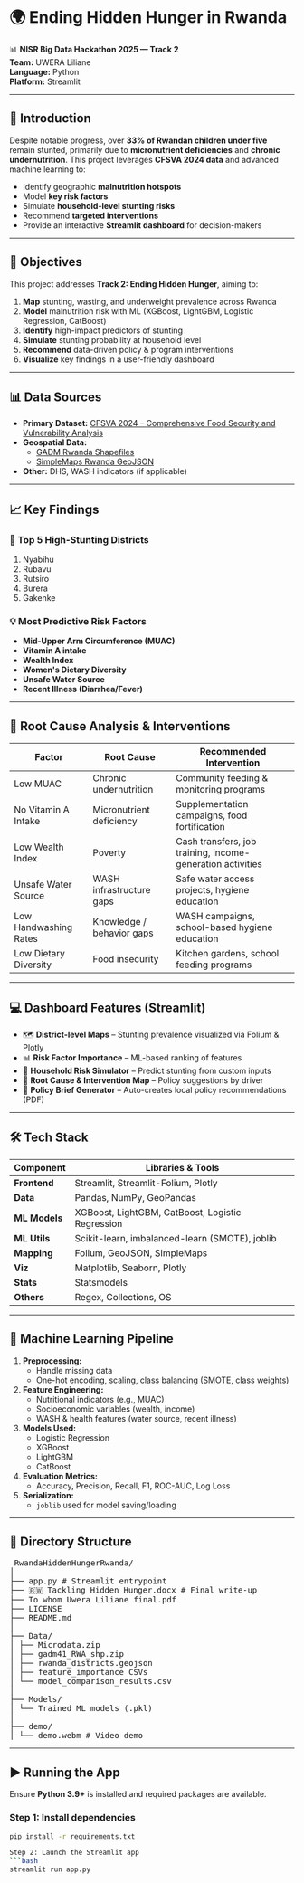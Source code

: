 # 🌍 Ending Hidden Hunger in Rwanda

📊 **NISR Big Data Hackathon 2025 — Track 2**  
**Team:** UWERA Liliane  
**Language:** Python  
**Platform:** Streamlit  

---

## 📌 Introduction

Despite notable progress, over **33% of Rwandan children under five** remain stunted, primarily due to **micronutrient deficiencies** and **chronic undernutrition**. This project leverages **CFSVA 2024 data** and advanced machine learning to:

- Identify geographic **malnutrition hotspots**  
- Model **key risk factors**  
- Simulate **household-level stunting risks**  
- Recommend **targeted interventions**  
- Provide an interactive **Streamlit dashboard** for decision-makers  

---

## 🎯 Objectives

This project addresses **Track 2: Ending Hidden Hunger**, aiming to:

1. **Map** stunting, wasting, and underweight prevalence across Rwanda  
2. **Model** malnutrition risk with ML (XGBoost, LightGBM, Logistic Regression, CatBoost)  
3. **Identify** high-impact predictors of stunting  
4. **Simulate** stunting probability at household level  
5. **Recommend** data-driven policy & program interventions  
6. **Visualize** key findings in a user-friendly dashboard  

---

## 📊 Data Sources

- **Primary Dataset:** [CFSVA 2024 – Comprehensive Food Security and Vulnerability Analysis](https://statistics.gov.rw/data-sources/surveys/CFSVA/comprehensive-food-security-vulnerability-analysis-cfsva-2024)  
- **Geospatial Data:**  
  - [GADM Rwanda Shapefiles](https://gadm.org/)  
  - [SimpleMaps Rwanda GeoJSON](https://simplemaps.com/gis/country/rw)  
- **Other:** DHS, WASH indicators (if applicable)  

---

## 📈 Key Findings

### 🔺 Top 5 High-Stunting Districts

1. Nyabihu  
2. Rubavu  
3. Rutsiro  
4. Burera  
5. Gakenke  

### 💡 Most Predictive Risk Factors

- **Mid-Upper Arm Circumference (MUAC)**  
- **Vitamin A intake**  
- **Wealth Index**  
- **Women's Dietary Diversity**  
- **Unsafe Water Source**  
- **Recent Illness (Diarrhea/Fever)**  

---

## 🧩 Root Cause Analysis & Interventions

| **Factor**            | **Root Cause**            | **Recommended Intervention**                          |
|-----------------------|---------------------------|------------------------------------------------------|
| Low MUAC              | Chronic undernutrition     | Community feeding & monitoring programs              |
| No Vitamin A Intake   | Micronutrient deficiency   | Supplementation campaigns, food fortification        |
| Low Wealth Index      | Poverty                   | Cash transfers, job training, income-generation activities |
| Unsafe Water Source   | WASH infrastructure gaps  | Safe water access projects, hygiene education        |
| Low Handwashing Rates | Knowledge / behavior gaps | WASH campaigns, school-based hygiene education       |
| Low Dietary Diversity | Food insecurity           | Kitchen gardens, school feeding programs             |

---

## 💻 Dashboard Features (Streamlit)

- 🗺️ **District-level Maps** – Stunting prevalence visualized via Folium & Plotly  
- 📊 **Risk Factor Importance** – ML-based ranking of features  
- 🧮 **Household Risk Simulator** – Predict stunting from custom inputs  
- 🧠 **Root Cause & Intervention Map** – Policy suggestions by driver  
- 📝 **Policy Brief Generator** – Auto-creates local policy recommendations (PDF)  

---

## 🛠️ Tech Stack

| Component    | Libraries & Tools                                  |
|--------------|--------------------------------------------------|
| **Frontend** | Streamlit, Streamlit-Folium, Plotly               |
| **Data**     | Pandas, NumPy, GeoPandas                          |
| **ML Models**| XGBoost, LightGBM, CatBoost, Logistic Regression |
| **ML Utils** | Scikit-learn, imbalanced-learn (SMOTE), joblib   |
| **Mapping**  | Folium, GeoJSON, SimpleMaps                       |
| **Viz**      | Matplotlib, Seaborn, Plotly                       |
| **Stats**    | Statsmodels                                       |
| **Others**   | Regex, Collections, OS                            |

---

## 🧠 Machine Learning Pipeline

1. **Preprocessing:**  
   - Handle missing data  
   - One-hot encoding, scaling, class balancing (SMOTE, class weights)  
2. **Feature Engineering:**  
   - Nutritional indicators (e.g., MUAC)  
   - Socioeconomic variables (wealth, income)  
   - WASH & health features (water source, recent illness)  
3. **Models Used:**  
   - Logistic Regression  
   - XGBoost  
   - LightGBM  
   - CatBoost  
4. **Evaluation Metrics:**  
   - Accuracy, Precision, Recall, F1, ROC-AUC, Log Loss  
5. **Serialization:**  
   - `joblib` used for model saving/loading  

---

## 📂 Directory Structure
 <pre> RwandaHiddenHungerRwanda/
│
├── app.py # Streamlit entrypoint
├── 🇷🇼 Tackling Hidden Hunger.docx # Final write-up
├── To whom Uwera Liliane final.pdf 
├── LICENSE
├── README.md 
│
├── Data/
│ ├── Microdata.zip
│ ├── gadm41_RWA_shp.zip
│ ├── rwanda_districts.geojson
│ ├── feature_importance CSVs
│ └── model_comparison_results.csv
│
├── Models/
│ └── Trained ML models (.pkl)
│
├── demo/
│ └── demo.webm # Video demo
</pre>

---

## ▶️ Running the App

Ensure **Python 3.9+** is installed and required packages are available.

### Step 1: Install dependencies

```bash
pip install -r requirements.txt

Step 2: Launch the Streamlit app
```bash
streamlit run app.py

